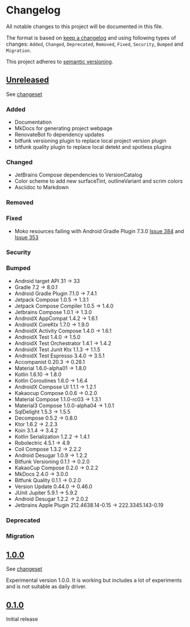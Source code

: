 # Changelog

All notable changes to this project will be documented in this file.

The format is based on [keep a changelog](http://keepachangelog.com/en/1.0.0/) and using following
types of changes: `Added`, `Changed`, `Deprecated`, `Removed`, `Fixed`, `Security`, `Bumped`
and `Migration`.

This project adheres to [semantic versioning](http://semver.org/spec/v2.0.0.html).

## [Unreleased](https://github.com/wmontwe/blueprint-mobile-kmp/releases/latest)

See [changeset](https://github.com/wmontwe/blueprint-mobile-kmp/compare/v1.0.0...main)

### Added

- Documentation
- MkDocs for generating project webpage
- RenovateBot fo dependency updates
- bitfunk versioning plugin to replace local project version plugin
- bitfunk quality plugin to replace local detekt and spotless plugins

### Changed

- JetBrains Compose dependencies to VersionCatalog
- Color scheme to add new surfaceTint, outlineVariant and scrim colors
- Asciidoc to Markdown

### Removed

### Fixed

- Moko resources failing with Android Gradle Plugin 7.3.0 [Issue 384](https://github.com/icerockdev/moko-resources/issues/384) and [Issue 353](https://github.com/icerockdev/moko-resources/issues/353)

### Security

### Bumped

- Android target API 31 -> 33
- Gradle 7.2 -> 8.0.1
- Android Gradle Plugin 7.1.0 -> 7.4.1
- Jetpack Compose 1.0.5 -> 1.3.1
- Jetpack Compose Compiler 1.0.5 -> 1.4.0
- Jetbrains Compose 1.0.1 -> 1.3.0
- AndroidX AppCompat 1.4.2 -> 1.6.1
- AndroidX CoreKtx 1.7.0 -> 1.9.0
- AndroidX Activity Compose 1.4.0 -> 1.6.1
- AndroidX Test 1.4.0 -> 1.5.0
- AndroidX Test Orchestrator 1.4.1 -> 1.4.2
- AndroidX Test Junit Ktx 1.1.3 -> 1.1.5
- AndroidX Test Espresso 3.4.0 -> 3.5.1
- Accompanist 0.20.3 -> 0.28.1
- Material 1.6.0-alpha01 -> 1.8.0
- Kotlin 1.6.10 -> 1.8.0
- Kotlin Coroutines 1.6.0 -> 1.6.4
- AndroidX Compose UI 1.1.1 -> 1.2.1
- Kakaocup Compose 0.0.6 -> 0.2.0
- Material Compose 1.1.0-rc03 -> 1.3.1
- Material3 Compose 1.0.0-alpha04 -> 1.0.1
- SqlDelight 1.5.3 -> 1.5.5
- Decompose 0.5.2 -> 0.8.0
- Ktor 1.6.2 -> 2.2.3
- Koin 3.1.4 -> 3.4.2
- Kotlin Serialization 1.2.2 -> 1.4.1
- Robolectric 4.5.1 -> 4.9
- Coil Compose 1.3.2 -> 2.2.2
- Android Desugar 1.0.9 -> 1.2.2
- Bitfunk Versioning 0.1.1 -> 0.2.0
- KakaoCup Compose 0.2.0 -> 0.2.2
- MkDocs 2.4.0 -> 3.0.0
- Bitfunk Quality 0.1.1 -> 0.2.0
- Version Update 0.44.0 -> 0.46.0
- JUnit Jupiter 5.9.1 -> 5.9.2
- Android Desugar 1.2.2 -> 2.0.2
- Jetbrains Apple Plugin 212.4638.14-0.15 -> 222.3345.143-0.19

### Deprecated

### Migration

## [1.0.0](https://github.com/wmontwe/blueprint-mobile-kmp/releases/tag/v0.0.1)

See [changeset](https://github.com/wmontwe/blueprint-mobile-kmp/compare/v0.1.0...v1.0.0)

Experimental version 1.0.0. It is working but includes a lot of experiments and is not suitable as daily driver.

## [0.1.0](https://github.com/wmontwe/blueprint-mobile-kmp/releases/tag/v0.1.0)

Initial release
